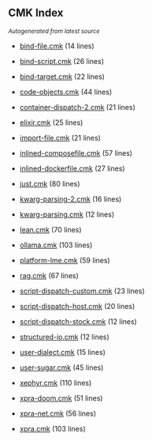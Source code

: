 

## CMK Index

<small><i>Autogenerated from latest source </i></small>

* [bind-file.cmk](./bind-file.cmk) (14 lines)

* [bind-script.cmk](./bind-script.cmk) (26 lines)

* [bind-target.cmk](./bind-target.cmk) (22 lines)

* [code-objects.cmk](./code-objects.cmk) (44 lines)

* [container-dispatch-2.cmk](./container-dispatch-2.cmk) (21 lines)

* [elixir.cmk](./elixir.cmk) (25 lines)

* [import-file.cmk](./import-file.cmk) (21 lines)

* [inlined-composefile.cmk](./inlined-composefile.cmk) (57 lines)

* [inlined-dockerfile.cmk](./inlined-dockerfile.cmk) (27 lines)

* [just.cmk](./just.cmk) (80 lines)

* [kwarg-parsing-2.cmk](./kwarg-parsing-2.cmk) (16 lines)

* [kwarg-parsing.cmk](./kwarg-parsing.cmk) (12 lines)

* [lean.cmk](./lean.cmk) (70 lines)

* [ollama.cmk](./ollama.cmk) (103 lines)

* [platform-lme.cmk](./platform-lme.cmk) (59 lines)

* [rag.cmk](./rag.cmk) (67 lines)

* [script-dispatch-custom.cmk](./script-dispatch-custom.cmk) (23 lines)

* [script-dispatch-host.cmk](./script-dispatch-host.cmk) (20 lines)

* [script-dispatch-stock.cmk](./script-dispatch-stock.cmk) (12 lines)

* [structured-io.cmk](./structured-io.cmk) (12 lines)

* [user-dialect.cmk](./user-dialect.cmk) (15 lines)

* [user-sugar.cmk](./user-sugar.cmk) (45 lines)

* [xephyr.cmk](./xephyr.cmk) (110 lines)

* [xpra-doom.cmk](./xpra-doom.cmk) (51 lines)

* [xpra-net.cmk](./xpra-net.cmk) (56 lines)

* [xpra.cmk](./xpra.cmk) (103 lines)

